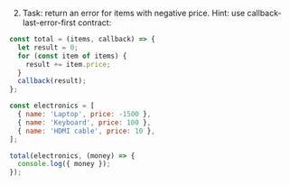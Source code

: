 2. Task: return an error for items with negative price. Hint: use callback-last-error-first contract:

```javascript
const total = (items, callback) => {
  let result = 0;
  for (const item of items) {
    result += item.price;
  }
  callback(result);
};

const electronics = [
  { name: 'Laptop', price: -1500 },
  { name: 'Keyboard', price: 100 },
  { name: 'HDMI cable', price: 10 },
];

total(electronics, (money) => {
  console.log({ money });
});
```